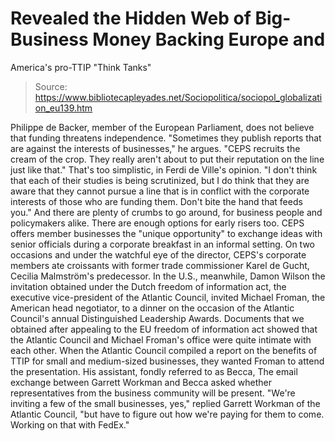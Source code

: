 # Revealed the Hidden Web of Big-Business Money Backing Europe and 
America's pro-TTIP "Think Tanks"

> Source: https://www.bibliotecapleyades.net/Sociopolitica/sociopol_globalization_eu139.htm

Philippe de Backer, member of
the European Parliament, does not believe that funding threatens
independence.
"Sometimes they publish reports
that are against the interests of businesses," he argues. "CEPS
recruits the cream of the crop. They really aren't about to
put their reputation on the line just like that."
That's too simplistic, in Ferdi
de Ville's opinion.
"I don't think that each of
their studies is being scrutinized, but I do think that they
are aware that they cannot pursue a line that is in conflict
with the corporate interests of those who are funding them.
Don't bite the hand that feeds
you."
And there are plenty of crumbs to go
around, for business people and policymakers alike.
There are enough options for early
risers too. CEPS offers member businesses the "unique
opportunity" to exchange ideas with senior officials during a
corporate breakfast in an informal setting.
On two occasions and under the
watchful eye of the director, CEPS's corporate members ate
croissants with former trade commissioner Karel de Gucht,
Cecilia Malmström's predecessor.
In the U.S., meanwhile,
Damon Wilson the invitation
obtained under the Dutch freedom of information act, the
executive vice-president of the Atlantic Council, invited
Michael Froman, the American head negotiator, to a dinner on
the occasion of the Atlantic Council's annual Distinguished
Leadership Awards.
Documents that we obtained after appealing to the EU freedom of
information act showed that the Atlantic Council and Michael
Froman's office were quite intimate with each other.
When the Atlantic Council compiled a
report on the benefits of TTIP for small and medium-sized
businesses, they wanted Froman to attend the presentation.
His assistant, fondly referred to as
Becca, The email exchange between Garrett Workman and
Becca asked whether representatives from the business community
will be present.
"We're inviting a few of the
small businesses, yes," replied Garrett Workman of the
Atlantic Council, "but have to figure out how we're paying
for them to come. Working on that with FedEx."
